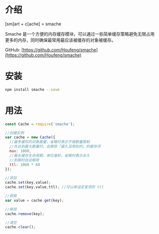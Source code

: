 
# 介绍 

[sm]art + c[ache] = smache   

Smache 是一个方便的内存缓存模块，可以通过一些简单缓存策略避免无限占用更多的内存，同时确保最常用最应该被缓存的对象被缓存。

GitHub: [https://github.com/Houfeng/smache](https://github.com/Houfeng/smache)

<!--more-->

# 安装  
```sh
npm install smache --save
```

# 用法

```js
const Cache = require('smache');

//创建实例
var cache = new Cache({
  //最多缓存的对象数量，省略时表示不做数量限制
  //在达到最大数量时，会移除「最久没用到的」的缓存项
  max: 1000, 
  //最长缓存生命周期，单位毫秒，省略时表示永久
  //到期时自动移除
  ttl: 1000 * 60 
});

//添加
cache.set(key,value);
cache.set(key,value,ttl); //可以单设定某项的 ttl

//获取
var value = cache.get(key);

//移除
cache.remove(key);

//清空
cache.clear();

```